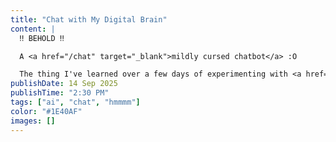 ```yaml
---
title: "Chat with My Digital Brain"
content: |
  ‼️ BEHOLD ‼️

  A <a href="/chat" target="_blank">mildly cursed chatbot</a> :O

  The thing I've learned over a few days of experimenting with <a href="https://developers.cloudflare.com/autorag/" target="_blank">Cloudflare AutoRAG</a> is that RAG.... well, it definitely exists
publishDate: 14 Sep 2025
publishTime: "2:30 PM"
tags: ["ai", "chat", "hmmmm"]
color: "#1E40AF"
images: []
---
```

